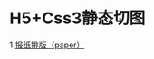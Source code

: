 # H5+Css3静态切图 <br>
1.<a href="http://htmlpreview.github.io/?https://github.com/iampork/task1/blob/master/paper/paper.html">报纸排版（paper）</a>
